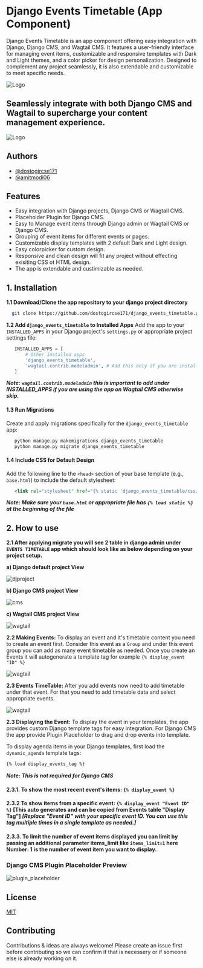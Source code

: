 
# Django Events Timetable (App Component)

Django Events Timetable is an app component offering easy integration with Django, Django CMS, and Wagtail CMS. It features a user-friendly interface for managing event items, customizable and responsive templates with Dark and Light themes, and a color picker for design personalization. Designed to complement any project seamlessly, it is also extendable and customizable to meet specific needs.


![Logo](https://i.ibb.co/vXV3Pfd/Screenshot-2024-01-20-at-1-17-15-am.png)
## Seamlessly integrate with both Django CMS and Wagtail to supercharge your content management experience.
![Logo](https://miro.medium.com/v2/resize:fit:1400/format:webp/1*HrFLJCXTQrknxtdO2M6bMA.png)
## Authors

- [@dostogircse171](https://www.github.com/dostogircse171)
- [@amitmodi06](https://www.github.com/amitmodi06)

## Features

- Easy integration with Django projects, Django CMS or Wagtail CMS.
- Placeholder Plugin for Django CMS.
- Easy to Manage event items through Django admin or Wagtail CMS or Django CMS.
- Grouping of event items for different events or pages.
- Customizable display templates with 2 default Dark and Light design.
- Easy colorpicker for custom design.
- Responsive and clean design will fit any project without effecting exisiting CSS ot HTML design. 
- The app is extendable and custimizable as needed.


## 1. Installation

**1.1 Download/Clone the app repository to your django project directory**
```bash
  git clone https://github.com/dostogircse171/django_events_timetable.git
```

**1.2 Add `django_events_timetable` to Installed Apps**
Add the app to your `INSTALLED_APPS` in your Django project's `settings.py` or appropriate project settings file:
```python
   INSTALLED_APPS = [
       # Other installed apps
       'django_events_timetable',
       'wagtail.contrib.modeladmin', # Add this only if you are installing it for Wagtail CMS if not already there.
   ]
   ```
   ***Note: `wagtail.contrib.modeladmin` this is important to add under INSTALLED_APPS if you are using the app on Wagtail CMS otherwise skip.***

#### 1.3 Run Migrations
Create and apply migrations specifically for the `django_events_timetable` app:
```python
   python manage.py makemigrations django_events_timetable
   python manage.py migrate django_events_timetable
```

#### 1.4 Include CSS for Default Design
Add the following line to the `<head>` section of your base template (e.g., `base.html`) to include the default stylesheet:
```html
   <link rel="stylesheet" href="{% static 'django_events_timetable/css/styles.css' %}">
   ```
***Note: Make sure your `base.html` or appropriate file has `{% load static %}` at the beginning of the file***

## 2. How to use
**2.1 After applying migrate you will see 2 table in django admin under `EVENTS TIMETABLE` app which should look like as below depending on your project setup.**

**a) Django default project View**

![djproject](https://img001.prntscr.com/file/img001/9cvFshL9RgyXIgOrcdwNLQ.png)

**b) Django CMS project View**

![cms](https://img001.prntscr.com/file/img001/WiEpJ2X_RgW5RDwggNe7VA.png)

**c) Wagtail CMS project View**

![wagtail](https://img001.prntscr.com/file/img001/SDQ3ZlX-SSuXHIfNSLn2SA.png)

**2.2 Making Events:**
To display an event and it's timetable content you need to create an event first. Consider this event as a `Group` and under this event group you can add as many event timetable as needed. Once you create an Events it will autogenerate a template tag for example `{% display_event "ID" %}` 

![wagtail](https://i.ibb.co/WggFkwV/events-model-demo.gif)

**2.3 Events TimeTable:**
After you add events now need to add timetable under that event. For that you need to add timetable data and select appropriate events.

![wagtail](https://i.ibb.co/5R4L0tj/timetable-model-demo.gif)

**2.3 Displaying the Event:** To display the event in your templates, the app provides custom Django template tags for easy integration. For Django CMS the app provide Plugin Placeholder to drag and drop events into template.

To display agenda items in your Django templates, first load the `dynamic_agenda` template tags: 
```html
{% load display_events_tag %}
```
***Note: This is not required for Django CMS***

#### 2.3.1. To show the most recent event's items: `{% display_event %}`
#### 2.3.2 To show items from a specific event: `{% display_event "Event ID" %}` [This auto generates and can be copied from Events table "Display Tag"] ***[Replace "Event ID" with your specific event ID. You can use this tag multiple times in a single template as needed.]***

#### 2.3.3. To limit the number of event items displayed you can limit by passing  an additional parameter items_limit like `items_limit=1` here Number: 1 is the number of event item you want to display.

### Django CMS Plugin Placeholder Preview
![plugin_placeholder](https://i.ibb.co/bd4dSfd/cms-plugin.gif)

## License

[MIT](https://choosealicense.com/licenses/mit/)


## Contributing

Contributions & ideas are always welcome! Please create an issue first before contributing so we can confirm if that is necessery or if someone else is already working on it. 

